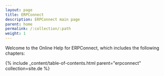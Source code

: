 ```yaml
---
layout: page
title: ERPConnect
description: ERPConnect main page
parent: home
permalink: /:collection/:path
weight: 1
---
```


Welcome to the Online Help for ERPConnect, which includes the following chapters:

{% include _content/table-of-contents.html parent="erpconnect" collection=site.de %}
